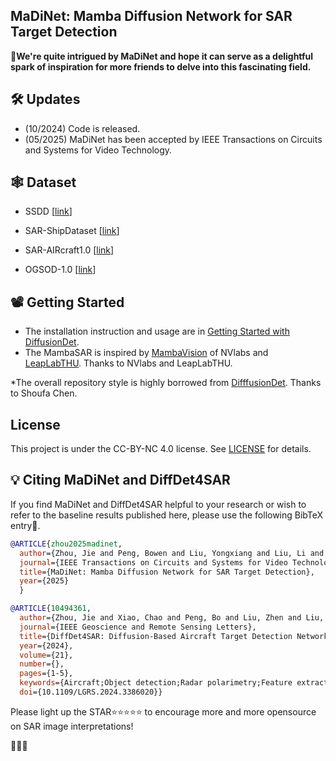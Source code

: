 ## MaDiNet: Mamba Diffusion Network for SAR Target Detection

👑**We're quite intrigued by MaDiNet and hope it can serve as a delightful spark of inspiration for more friends to delve into this fascinating field.**





## 🛠️ Updates
- (10/2024) Code is released.
- (05/2025) MaDiNet has been accepted by IEEE Transactions on Circuits and Systems for Video Technology.

## 🕸️ Dataset
- SSDD [[link](https://github.com/TianwenZhang0825/Official-SSDD)]

- SAR-ShipDataset [[link](https://github.com/CAESAR-Radi/SAR-Ship-Datasetcomprises)]

- SAR-AIRcraft1.0 [[link](https://radars.ac.cn/web/data/getData?newsColumnId=f896637b-af23-4209-8bcc-9320fceaba19)]

- OGSOD-1.0 [[link](https://github.com/mmic-lcl/Datasets-and-benchmark-code)]



## 📽️ Getting Started

- The installation instruction and usage are in [Getting Started with DiffusionDet](GETTING_STARTED.md).
- The MambaSAR is inspired by [MambaVision](https://github.com/NVlabs/MambaVision) of NVlabs  and [LeapLabTHU](https://github.com/LeapLabTHU/Agent-Attention). Thanks to NVlabs and LeapLabTHU.



*The overall repository style is highly borrowed from [DifffusionDet](https://github.com/ShoufaChen/DiffusionDet). Thanks to Shoufa Chen.


## License

This project is under the CC-BY-NC 4.0 license. See [LICENSE](LICENSE) for details.


## 💡 Citing MaDiNet and DiffDet4SAR

If you find MaDiNet and DiffDet4SAR helpful to your research or wish to refer to the baseline results published here, please use the following BibTeX entry🥰.

```BibTeX
@ARTICLE{zhou2025madinet,
  author={Zhou, Jie and Peng, Bowen and Liu, Yongxiang and Liu, Li and Li, Xiang},
  journal={IEEE Transactions on Circuits and Systems for Video Technology}, 
  title={MaDiNet: Mamba Diffusion Network for SAR Target Detection}, 
  year={2025}
  }
```


```BibTeX
@ARTICLE{10494361,
  author={Zhou, Jie and Xiao, Chao and Peng, Bo and Liu, Zhen and Liu, Li and Liu, Yongxiang and Li, Xiang},
  journal={IEEE Geoscience and Remote Sensing Letters}, 
  title={DiffDet4SAR: Diffusion-Based Aircraft Target Detection Network for SAR Images}, 
  year={2024},
  volume={21},
  number={},
  pages={1-5},
  keywords={Aircraft;Object detection;Radar polarimetry;Feature extraction;Scattering;Noise;Convolution;Aircraft target detection;diffusion model;synthetic aperture radar (SAR)},
  doi={10.1109/LGRS.2024.3386020}}

```



Please light up the STAR⭐⭐⭐⭐⭐  to encourage more and more opensource on SAR image interpretations!

🥰🥳🥂
